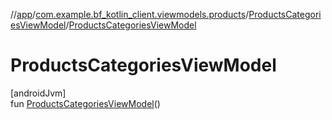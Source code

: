 //[app](../../../index.md)/[com.example.bf_kotlin_client.viewmodels.products](../index.md)/[ProductsCategoriesViewModel](index.md)/[ProductsCategoriesViewModel](-products-categories-view-model.md)

# ProductsCategoriesViewModel

[androidJvm]\
fun [ProductsCategoriesViewModel](-products-categories-view-model.md)()
